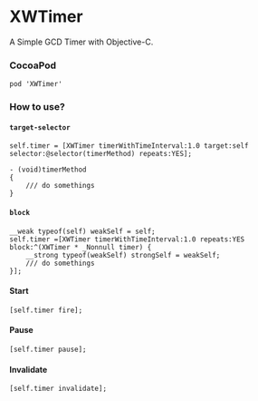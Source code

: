 # XWTimer
 
A Simple GCD Timer with Objective-C.

### CocoaPod

```
pod 'XWTimer'
```

### How to use?
#### `target-selector`
```objc
self.timer = [XWTimer timerWithTimeInterval:1.0 target:self selector:@selector(timerMethod) repeats:YES];

- (void)timerMethod
{
    /// do somethings
}
```

#### `block`

```objc
__weak typeof(self) weakSelf = self;
self.timer =[XWTimer timerWithTimeInterval:1.0 repeats:YES block:^(XWTimer * _Nonnull timer) {
    __strong typeof(weakSelf) strongSelf = weakSelf;
    /// do somethings
}];
```

#### Start

```objc
[self.timer fire];
```

#### Pause

```objc
[self.timer pause];
```

#### Invalidate

```objc
[self.timer invalidate];
```